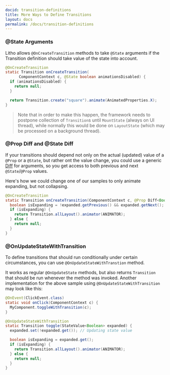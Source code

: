 ```yaml
---
docid: transition-definitions
title: More Ways to Define Transitions
layout: docs
permalink: /docs/transition-definitions
---
```


### @State Arguments

Litho allows `@OnCreateTransition` methods to take `@State` arguments if the Transition definition should take value of the state into account.

```java
@OnCreateTransition
static Transition onCreateTransition(
      ComponentContext c, @State boolean animationsDisabled) {
  if (animationsDisabled) {
    return null;
  }

  return Transition.create("square").animate(AnimatedProperties.X);
}
```

> Note that in order to make this happen, the framework needs to postpone collection of `Transition`s until `MountState` (always on UI thread), while normally this would be done on `LayoutState` (which may be processed on a background thread).

### @Prop Diff<T> and @State Diff<T>

If your transitions should depend not only on the actual (updated) value of a `@Prop` or a `@State`, but rather ont the value change, you could use a generic [Diff](/javadoc/com/facebook/litho/Diff) for arguments, so you get access to both previous and next `@State`/`@Prop` values.

Here's how we could change one of our samples to only animate expanding, but not collapsing.

```java
@OnCreateTransition
static Transition onCreateTransition(ComponentContext c, @Prop Diff<Boolean> expanded) {
  boolean isExpanding = !expanded.getPrevious() && expanded.getNext();
  if (isExpanding) {
    return Transition.allLayout().animator(ANIMATOR);
  } else {
    return null;
  }
}
```

### @OnUpdateStateWithTransition

To define transitions that should run conditionally under certain circumstances, you can use `@OnUpdateStateWithTranstion` method.

It works as regular `@OnUpdateState` methods, but also returns `Transition` that should be run whenever the method was invoked.
Another implementation for the above sample using `@OnUpdateStateWithTransition` may look like this:

```java
@OnEvent(ClickEvent.class)
static void onClick(ComponentContext c) {
  MyComponent.toggleWithTransition(c);
}

@OnUpdateStateWithTransition
static Transition toggle(StateValue<Boolean> expanded) {
  expanded.set(!expanded.get()); // Updating state value

  boolean isExpanding = expanded.get();
  if (isExpanding) {
    return Transition.allLayout().animator(ANIMATOR);
  } else {
    return null;
  }
}
```
